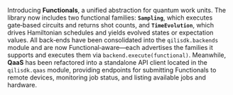 Introducing **Functionals**, a unified abstraction for quantum work units. The library now includes two functional families: **`Sampling`**, which executes gate‑based circuits and returns shot counts, and **`TimeEvolution`**, which drives Hamiltonian schedules and yields evolved states or expectation values. All back‑ends have been consolidated into the `qilisdk.backends` module and are now Functional‑aware—each advertises the families it supports and executes them via `backend.execute(functional)`. Meanwhile, **QaaS** has been refactored into a standalone API client located in the `qilisdk.qaas` module, providing endpoints for submitting Functionals to remote devices, monitoring job status, and listing available jobs and hardware.
